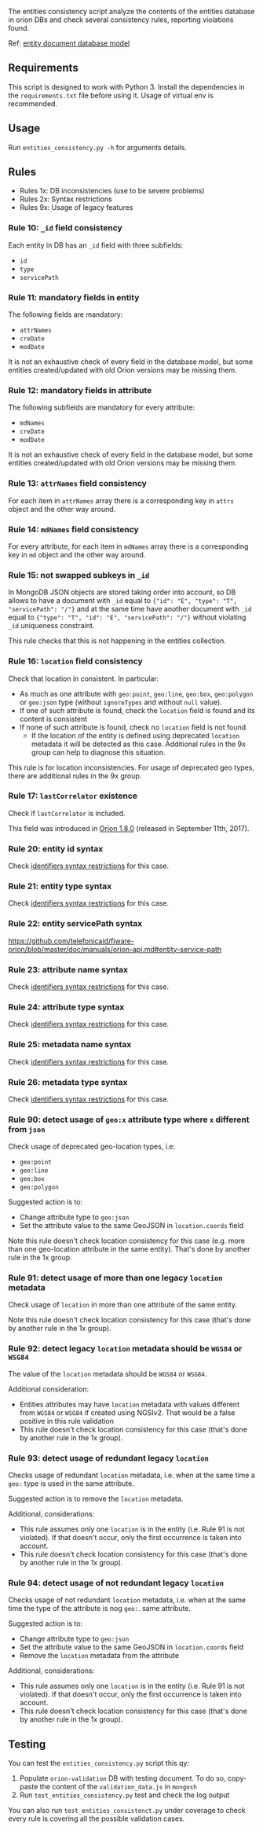 The entities consistency script analyze the contents of the entities database in orion DBs and
check several consistency rules, reporting violations found.

Ref: [entity document database model]([../../doc/manuals/admin/database_model.md#entities-collection])

## Requirements

This script is designed to work with Python 3. Install the dependencies in the `requirements.txt` file before using it.
Usage of virtual env is recommended.

## Usage

Run `entities_consistency.py -h` for arguments details.

## Rules

* Rules 1x: DB inconsistencies (use to be severe problems)
* Rules 2x: Syntax restrictions
* Rules 9x: Usage of legacy features

### Rule 10: `_id` field consistency

Each entity in DB has an `_id` field with three subfields:

* `id`
* `type`
* `servicePath`

### Rule 11: mandatory fields in entity

The following fields are mandatory:

* `attrNames`
* `creDate`
* `modDate`

It is not an exhaustive check of every field in the database model, but some entities created/updated with old Orion versions may be missing them.

### Rule 12: mandatory fields in attribute

The following subfields are mandatory for every attribute:

* `mdNames`
* `creDate`
* `modDate`

It is not an exhaustive check of every field in the database model, but some entities created/updated with old Orion versions may be missing them.

### Rule 13: `attrNames` field consistency

For each item in `attrNames` array there is a corresponding key in `attrs` object and the other way around.

### Rule 14: `mdNames` field consistency

For every attribute, for each item in `mdNames` array there is a corresponding key in `md` object and the other way around.

### Rule 15: not swapped subkeys in `_id`

In MongoDB JSON objects are stored taking order into account, so DB allows to have a document with
`_id` equal to `{"id": "E", "type": "T", "servicePath": "/"}` and at the same time have another document with `_id`
equal to `{"type": "T", "id": "E", "servicePath": "/"}` without violating `_id` uniqueness constraint.

This rule checks that this is not happening in the entities collection.

### Rule 16: `location` field consistency

Check that location in consistent. In particular:

* As much as one attribute with `geo:point`, `geo:line`, `geo:box`, `geo:polygon` or `geo:json` type (without `ignoreTypes` and without `null` value).
* If one of such attribute is found, check the `location` field is found and its content is consistent
* If none of such attribute is found, check no `location` field is not found 
  * If the location of the entity is defined using deprecated `location` metadata it will be detected as this case. Additional rules in the 9x group can help to diagnose this situation.

This rule is for location inconsistencies. For usage of deprecated geo types, there are additional rules in the 9x group.

### Rule 17: `lastCorrelator` existence

Check if `lastCorrelator` is included.

This field was introduced in [Orion 1.8.0](https://github.com/telefonicaid/fiware-orion/releases/tag/1.8.0) (released in September 11th, 2017).

### Rule 20: entity id syntax

Check [identifiers syntax restrictions](../../doc/manuals/orion-api.md#identifiers-syntax-restrictions) for this case.

### Rule 21: entity type syntax

Check [identifiers syntax restrictions](../../doc/manuals/orion-api.md#identifiers-syntax-restrictions) for this case.

### Rule 22: entity servicePath syntax

https://github.com/telefonicaid/fiware-orion/blob/master/doc/manuals/orion-api.md#entity-service-path

### Rule 23: attribute name syntax

Check [identifiers syntax restrictions](../../doc/manuals/orion-api.md#identifiers-syntax-restrictions) for this case.

### Rule 24: attribute type syntax

Check [identifiers syntax restrictions](../../doc/manuals/orion-api.md#identifiers-syntax-restrictions) for this case.

### Rule 25: metadata name syntax

Check [identifiers syntax restrictions](../../doc/manuals/orion-api.md#identifiers-syntax-restrictions) for this case.

### Rule 26: metadata type syntax

Check [identifiers syntax restrictions](../../doc/manuals/orion-api.md#identifiers-syntax-restrictions) for this case.

### Rule 90: detect usage of `geo:x` attribute type where `x` different from `json`

Check usage of deprecated geo-location types, i.e:

* `geo:point`
* `geo:line`
* `geo:box`
* `geo:polygon`

Suggested action is to:

* Change attribute type to `geo:json`
* Set the attribute value to the same GeoJSON in `location.coords` field

Note this rule doesn't check location consistency for this case (e.g. more than one geo-location attribute in the same entity). That's done by another rule in the 1x group.

### Rule 91: detect usage of more than one legacy `location` metadata

Check usage of `location` in more than one attribute of the same entity.

Note this rule doesn't check location consistency for this case (that's done by another rule in the 1x group).

### Rule 92: detect legacy `location` metadata should be `WGS84` or `WSG84`

The value of the `location` metadata should be `WGS84` or `WSG84`.

Additional consideration:

* Entities attributes may have `location` metadata with values different from `WGS84` or `WSG84` if created using NGSIv2. That would be a false positive in this rule validation 
* This rule doesn't check location consistency for this case (that's done by another rule in the 1x group).

### Rule 93: detect usage of redundant legacy `location`

Checks usage of redundant `location` metadata, i.e. when at the same time a `geo:` type is used in the
same attribute.

Suggested action is to remove the `location` metadata.

Additional, considerations:

 * This rule assumes only one `location` is in the entity (i.e. Rule 91 is not violated). If that doesn't occur, only the first occurrence is taken into account. 
 * This rule doesn't check location consistency for this case (that's done by another rule in the 1x group).

### Rule 94: detect usage of not redundant legacy `location`

Checks usage of not redundant `location` metadata, i.e. when at the same time the type of the attribute is nog `geo:`.
same attribute.

Suggested action is to:

* Change attribute type to `geo:json`
* Set the attribute value to the same GeoJSON in `location.coords` field
* Remove the `location` metadata from the attribute

Additional, considerations:

* This rule assumes only one `location` is in the entity (i.e. Rule 91 is not violated). If that doesn't occur, only the first occurrence is taken into account.
* This rule doesn't check location consistency for this case (that's done by another rule in the 1x group).

## Testing

You can test the `entities_consistency.py` script this qy:

1. Populate `orion-validation` DB with testing document. To do so, copy-paste the content of the `validation_data.js` in `mongosh`
2. Run `test_entities_consistency.py` test and check the log output

You can also run `test_entities_consistenct.py` under coverage to check every rule is covering all the possible validation cases.
